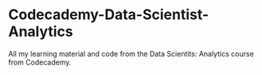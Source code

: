 # Codecademy-Data-Scientist-Analytics

All my learning material and code from the Data Scientits: Analytics course from Codecademy.
